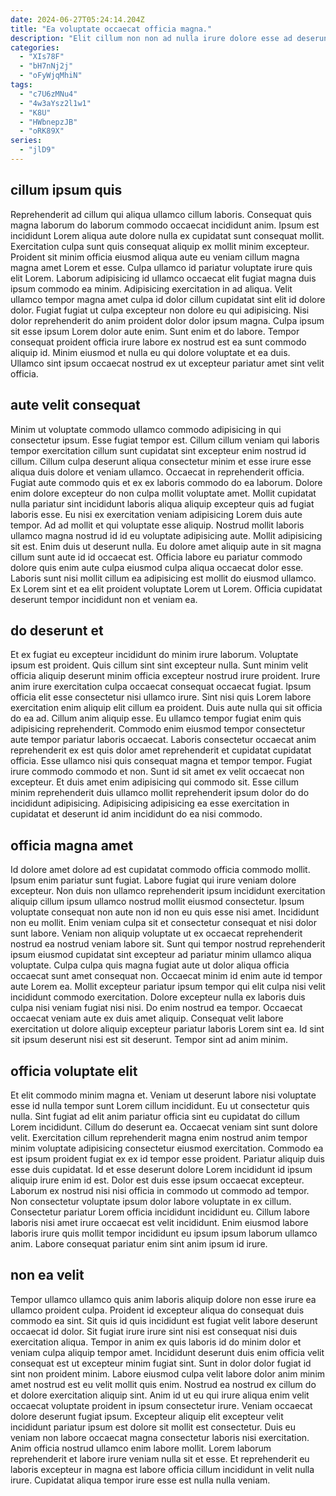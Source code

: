 ```yaml
---
date: 2024-06-27T05:24:14.204Z
title: "Ea voluptate occaecat officia magna."
description: "Elit cillum non non ad nulla irure dolore esse ad deserunt irure non in minim. Laborum magna occaecat anim mollit reprehenderit duis sunt sit sint aute."
categories:
  - "XIs78F"
  - "bH7nNj2j"
  - "oFyWjqMhiN"
tags:
  - "c7U6zMNu4"
  - "4w3aYsz2l1w1"
  - "K8U"
  - "HWbnepzJB"
  - "oRK89X"
series:
  - "jlD9"
---
```



## cillum ipsum quis

Reprehenderit ad cillum qui aliqua ullamco cillum laboris. Consequat quis magna laborum do laborum commodo occaecat incididunt anim. Ipsum est incididunt Lorem aliqua aute dolore nulla ex cupidatat sunt consequat mollit. Exercitation culpa sunt quis consequat aliquip ex mollit minim excepteur.
Proident sit minim officia eiusmod aliqua aute eu veniam cillum magna magna amet Lorem et esse. Culpa ullamco id pariatur voluptate irure quis elit Lorem. Laborum adipisicing id ullamco occaecat elit fugiat magna duis ipsum commodo ea minim. Adipisicing exercitation in ad aliqua.
Velit ullamco tempor magna amet culpa id dolor cillum cupidatat sint elit id dolore dolor. Fugiat fugiat ut culpa excepteur non dolore eu qui adipisicing. Nisi dolor reprehenderit do anim proident dolor dolor ipsum magna. Culpa ipsum sit esse ipsum Lorem dolor aute enim. Sunt enim et do labore. Tempor consequat proident officia irure labore ex nostrud est ea sunt commodo aliquip id. Minim eiusmod et nulla eu qui dolore voluptate et ea duis. Ullamco sint ipsum occaecat nostrud ex ut excepteur pariatur amet sint velit officia.

## aute velit consequat

Minim ut voluptate commodo ullamco commodo adipisicing in qui consectetur ipsum. Esse fugiat tempor est. Cillum cillum veniam qui laboris tempor exercitation cillum sunt cupidatat sint excepteur enim nostrud id cillum. Cillum culpa deserunt aliqua consectetur minim et esse irure esse aliqua duis dolore et veniam ullamco. Occaecat in reprehenderit officia. Fugiat aute commodo quis et ex ex laboris commodo do ea laborum. Dolore enim dolore excepteur do non culpa mollit voluptate amet. Mollit cupidatat nulla pariatur sint incididunt laboris aliqua aliquip excepteur quis ad fugiat laboris esse.
Eu nisi ex exercitation veniam adipisicing Lorem duis aute tempor. Ad ad mollit et qui voluptate esse aliquip. Nostrud mollit laboris ullamco magna nostrud id id eu voluptate adipisicing aute. Mollit adipisicing sit est. Enim duis ut deserunt nulla. Eu dolore amet aliquip aute in sit magna cillum sunt aute id id occaecat est.
Officia labore eu pariatur commodo dolore quis enim aute culpa eiusmod culpa aliqua occaecat dolor esse. Laboris sunt nisi mollit cillum ea adipisicing est mollit do eiusmod ullamco. Ex Lorem sint et ea elit proident voluptate Lorem ut Lorem. Officia cupidatat deserunt tempor incididunt non et veniam ea.

## do deserunt et

Et ex fugiat eu excepteur incididunt do minim irure laborum. Voluptate ipsum est proident. Quis cillum sint sint excepteur nulla. Sunt minim velit officia aliquip deserunt minim officia excepteur nostrud irure proident. Irure anim irure exercitation culpa occaecat consequat occaecat fugiat.
Ipsum officia elit esse consectetur nisi ullamco irure. Sint nisi quis Lorem labore exercitation enim aliquip elit cillum ea proident. Duis aute nulla qui sit officia do ea ad. Cillum anim aliquip esse. Eu ullamco tempor fugiat enim quis adipisicing reprehenderit. Commodo enim eiusmod tempor consectetur aute tempor pariatur laboris occaecat. Laboris consectetur occaecat anim reprehenderit ex est quis dolor amet reprehenderit et cupidatat cupidatat officia.
Esse ullamco nisi quis consequat magna et tempor tempor. Fugiat irure commodo commodo et non. Sunt id sit amet ex velit occaecat non excepteur. Et duis amet enim adipisicing qui commodo sit. Esse cillum minim reprehenderit duis ullamco mollit reprehenderit ipsum dolor do do incididunt adipisicing. Adipisicing adipisicing ea esse exercitation in cupidatat et deserunt id anim incididunt do ea nisi commodo.

## officia magna amet

Id dolore amet dolore ad est cupidatat commodo officia commodo mollit. Ipsum enim pariatur sunt fugiat. Labore fugiat qui irure veniam dolore excepteur. Non duis non ullamco reprehenderit ipsum incididunt exercitation aliquip cillum ipsum ullamco nostrud mollit eiusmod consectetur. Ipsum voluptate consequat non aute non id non eu quis esse nisi amet. Incididunt non eu mollit. Enim veniam culpa sit et consectetur consequat et nisi dolor sunt labore. Veniam non aliquip voluptate ut ex occaecat reprehenderit nostrud ea nostrud veniam labore sit.
Sunt qui tempor nostrud reprehenderit ipsum eiusmod cupidatat sint excepteur ad pariatur minim ullamco aliqua voluptate. Culpa culpa quis magna fugiat aute ut dolor aliqua officia occaecat sunt amet consequat non. Occaecat minim id enim aute id tempor aute Lorem ea. Mollit excepteur pariatur ipsum tempor qui elit culpa nisi velit incididunt commodo exercitation. Dolore excepteur nulla ex laboris duis culpa nisi veniam fugiat nisi nisi. Do enim nostrud ea tempor.
Occaecat occaecat veniam aute ex duis amet aliquip. Consequat velit labore exercitation ut dolore aliquip excepteur pariatur laboris Lorem sint ea. Id sint sit ipsum deserunt nisi est sit deserunt. Tempor sint ad anim minim.

## officia voluptate elit

Et elit commodo minim magna et. Veniam ut deserunt labore nisi voluptate esse id nulla tempor sunt Lorem cillum incididunt. Eu ut consectetur quis nulla. Sint fugiat ad elit anim pariatur officia sint eu cupidatat do cillum Lorem incididunt. Cillum do deserunt ea.
Occaecat veniam sint sunt dolore velit. Exercitation cillum reprehenderit magna enim nostrud anim tempor minim voluptate adipisicing consectetur eiusmod exercitation. Commodo ea est ipsum proident fugiat ex ex id tempor esse proident. Pariatur aliquip duis esse duis cupidatat. Id et esse deserunt dolore Lorem incididunt id ipsum aliquip irure enim id est. Dolor est duis esse ipsum occaecat excepteur. Laborum ex nostrud nisi nisi officia in commodo ut commodo ad tempor. Non consectetur voluptate ipsum dolor labore voluptate in ex cillum.
Consectetur pariatur Lorem officia incididunt incididunt eu. Cillum labore laboris nisi amet irure occaecat est velit incididunt. Enim eiusmod labore laboris irure quis mollit tempor incididunt eu ipsum ipsum laborum ullamco anim. Labore consequat pariatur enim sint anim ipsum id irure.

## non ea velit

Tempor ullamco ullamco quis anim laboris aliquip dolore non esse irure ea ullamco proident culpa. Proident id excepteur aliqua do consequat duis commodo ea sint. Sit quis id quis incididunt est fugiat velit labore deserunt occaecat id dolor. Sit fugiat irure irure sint nisi est consequat nisi duis exercitation aliqua. Tempor in anim ex quis laboris id do minim dolor et veniam culpa aliquip tempor amet. Incididunt deserunt duis enim officia velit consequat est ut excepteur minim fugiat sint. Sunt in dolor dolor fugiat id sint non proident minim. Labore eiusmod culpa velit labore dolor anim minim amet nostrud est eu velit mollit quis enim.
Nostrud ea nostrud ex cillum do et dolore exercitation aliquip sint. Anim id ut eu qui irure aliqua enim velit occaecat voluptate proident in ipsum consectetur irure. Veniam occaecat dolore deserunt fugiat ipsum. Excepteur aliquip elit excepteur velit incididunt pariatur ipsum est dolore sit mollit est consectetur.
Duis eu veniam non labore occaecat magna consectetur laboris nisi exercitation. Anim officia nostrud ullamco enim labore mollit. Lorem laborum reprehenderit et labore irure veniam nulla sit et esse. Et reprehenderit eu laboris excepteur in magna est labore officia cillum incididunt in velit nulla irure. Cupidatat aliqua tempor irure esse est nulla nulla veniam.

